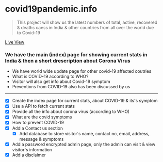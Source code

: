 # covid19pandemic.info
> This project will show us the latest numbers of total, active, recovered & deaths caess in India & other countries from all over the world due to Covid-19

[Live View](http://covid19information.epizy.com)

### We have the main (index) page for showing current stats in India & then a short drescription about Corona Virus
  * We have world wide update page for other  covid-19 affected coutries
  * What is COVID-19 according to WHO?
  * Visitor will also get info about Covid-19 symptom
  * Preventions from COVID-19 also has been discussed by us
  
 ---
 
 * [x] Create the index page for current stats, about COVID-19 & its's symptom
 * [x] Use a API to fetch current stats
 * [x] Provide all the info about corona virus (according to WHO)
 * [x] What are the covid symptoms
 * [x] How to prevent COVID-19
 * [x] Add a Contact us section
    * [x] Add database to store visitor's name, contact no, email, address, message & symptoms
 * [x] Add a password encrypted admin page, only the admin can visit & view visitor's information
 * [x] Add a disclaimer
